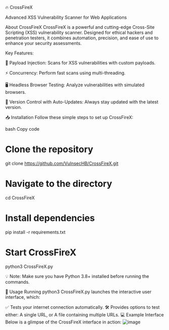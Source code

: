 🔥 CrossFireX

Advanced XSS Vulnerability Scanner for Web Applications


About CrossFireX
CrossFireX is a powerful and cutting-edge Cross-Site Scripting (XSS) vulnerability scanner. Designed for ethical hackers and penetration testers, it combines automation, precision, and ease of use to enhance your security assessments.

Key Features:

🚀 Payload Injection: Scans for XSS vulnerabilities with custom payloads.

⚡ Concurrency: Perform fast scans using multi-threading.

🖥️ Headless Browser Testing: Analyze vulnerabilities with simulated browsers.

🔄 Version Control with Auto-Updates: Always stay updated with the latest version.

📥 Installation
Follow these simple steps to set up CrossFireX:

bash
Copy code
# Clone the repository
git clone https://github.com/VulnsecHB/CrossFireX.git

# Navigate to the directory
cd CrossFireX

# Install dependencies
pip install -r requirements.txt

# Start CrossFireX
python3 CrossFireX.py

💡 Note: Make sure you have Python 3.8+ installed before running the commands.

🚀 Usage
Running python3 CrossFireX.py launches the interactive user interface, which:

✅ Tests your internet connection automatically.
🛠️ Provides options to test either:
A single URL, or
A file containing multiple URLs.
💻 Example Interface
Below is a glimpse of the CrossFireX interface in action:
![image](https://github.com/user-attachments/assets/58dc64b4-2c9a-44f8-84d8-267657bba311)




